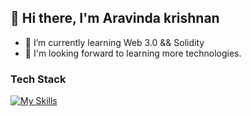 ## 👋 Hi there, I'm Aravinda krishnan 
- 🌱 I’m currently learning Web 3.0 && Solidity
- 🤖 I'm looking forward to learning more technologies.

### Tech Stack
[![My Skills](https://skillicons.dev/icons?i=html,css,js,react,tailwind,nodejs,mongodb,aws)](https://skillicons.dev)

